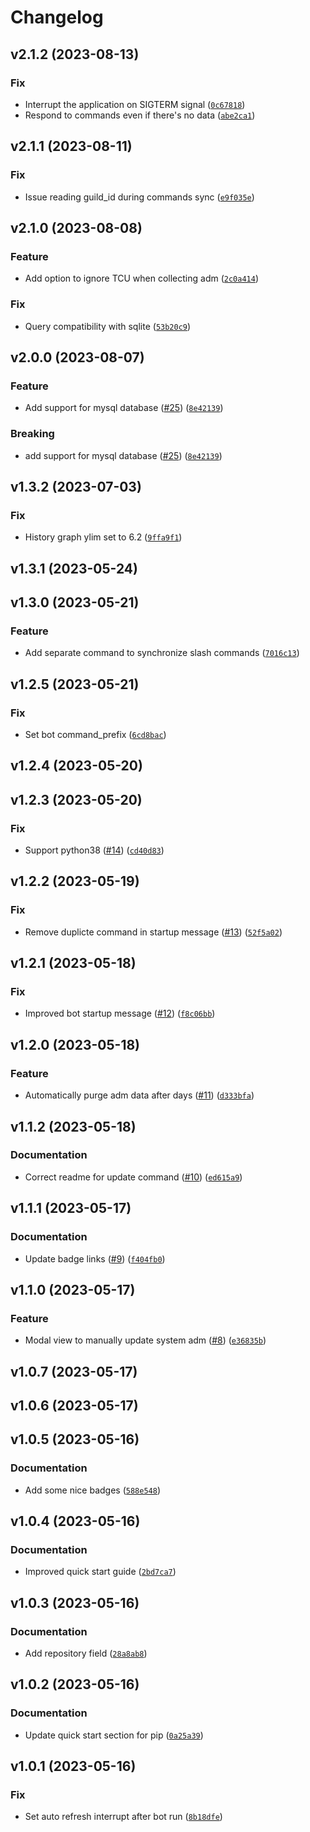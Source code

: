 # Changelog

<!--next-version-placeholder-->

## v2.1.2 (2023-08-13)
### Fix
* Interrupt the application on SIGTERM signal ([`0c67818`](https://github.com/agelito/adm-bot/commit/0c678181c6a3b9cd6194b3e460de32b420f752f1))
* Respond to commands even if there's no data ([`abe2ca1`](https://github.com/agelito/adm-bot/commit/abe2ca1fa6535f9eebda0d0657b49473b33c05e9))

## v2.1.1 (2023-08-11)
### Fix
* Issue reading guild_id during commands sync ([`e9f035e`](https://github.com/agelito/adm-bot/commit/e9f035eb855b660150f59adda83c233291ca0904))

## v2.1.0 (2023-08-08)
### Feature
* Add option to ignore TCU when collecting adm ([`2c0a414`](https://github.com/agelito/adm-bot/commit/2c0a4142797bc09501acefc5fd9b186c2b4051e0))

### Fix
* Query compatibility with sqlite ([`53b20c9`](https://github.com/agelito/adm-bot/commit/53b20c99ad58cdc3b595ab15f041a9feb7fd0738))

## v2.0.0 (2023-08-07)
### Feature
* Add support for mysql database ([#25](https://github.com/agelito/adm-bot/issues/25)) ([`8e42139`](https://github.com/agelito/adm-bot/commit/8e42139e431b1264f8494cb55cd171ebb4767c69))

### Breaking
* add support for mysql database ([#25](https://github.com/agelito/adm-bot/issues/25)) ([`8e42139`](https://github.com/agelito/adm-bot/commit/8e42139e431b1264f8494cb55cd171ebb4767c69))

## v1.3.2 (2023-07-03)
### Fix
* History graph ylim set to 6.2 ([`9ffa9f1`](https://github.com/agelito/adm-bot/commit/9ffa9f1c53dae330b4ff4a3f81551dbccd9d8632))

## v1.3.1 (2023-05-24)


## v1.3.0 (2023-05-21)
### Feature
* Add separate command to synchronize slash commands ([`7016c13`](https://github.com/agelito/adm-bot/commit/7016c136470aaad7121010284e36f2b09fa8c5f2))

## v1.2.5 (2023-05-21)
### Fix
* Set bot command_prefix ([`6cd8bac`](https://github.com/agelito/adm-bot/commit/6cd8bac3e9accf055ea211e68608cc073733cd03))

## v1.2.4 (2023-05-20)


## v1.2.3 (2023-05-20)
### Fix
* Support python38 ([#14](https://github.com/agelito/adm-bot/issues/14)) ([`cd40d83`](https://github.com/agelito/adm-bot/commit/cd40d8361d2c44b2b20c58a4c9c16bfc7add392d))

## v1.2.2 (2023-05-19)
### Fix
* Remove duplicte command in startup message ([#13](https://github.com/agelito/adm-bot/issues/13)) ([`52f5a02`](https://github.com/agelito/adm-bot/commit/52f5a02e1a94fdc063068f9586a122af2379f0c2))

## v1.2.1 (2023-05-18)
### Fix
* Improved bot startup message ([#12](https://github.com/agelito/adm-bot/issues/12)) ([`f8c06bb`](https://github.com/agelito/adm-bot/commit/f8c06bb1a61d73de01a66694d910623efae50c80))

## v1.2.0 (2023-05-18)
### Feature
* Automatically purge adm data after days ([#11](https://github.com/agelito/adm-bot/issues/11)) ([`d333bfa`](https://github.com/agelito/adm-bot/commit/d333bfa1efae549a1a84362e8b3f21e930b258ac))

## v1.1.2 (2023-05-18)
### Documentation
* Correct readme for update command ([#10](https://github.com/agelito/adm-bot/issues/10)) ([`ed615a9`](https://github.com/agelito/adm-bot/commit/ed615a9fee91f546f9641fcb21ad113b7d7bfc3f))

## v1.1.1 (2023-05-17)
### Documentation
* Update badge links ([#9](https://github.com/agelito/adm-bot/issues/9)) ([`f404fb0`](https://github.com/agelito/adm-bot/commit/f404fb0c5bc8783a3a9da6bb89530d338ad97ba9))

## v1.1.0 (2023-05-17)
### Feature
* Modal view to manually update system adm ([#8](https://github.com/agelito/adm-bot/issues/8)) ([`e36835b`](https://github.com/agelito/adm-bot/commit/e36835b4143aa5da35d76281b3695e9095633292))

## v1.0.7 (2023-05-17)


## v1.0.6 (2023-05-17)


## v1.0.5 (2023-05-16)
### Documentation
* Add some nice badges ([`588e548`](https://github.com/agelito/adm-bot/commit/588e54875f40794097fd684dcf20d0db5713e54c))

## v1.0.4 (2023-05-16)
### Documentation
* Improved quick start guide ([`2bd7ca7`](https://github.com/agelito/adm-bot/commit/2bd7ca7926b1e06055090f3fea5e26be49a21070))

## v1.0.3 (2023-05-16)
### Documentation
* Add repository field ([`28a8ab8`](https://github.com/agelito/adm-bot/commit/28a8ab8537b0fc4cc75166398c4192b8e80363e8))

## v1.0.2 (2023-05-16)
### Documentation
* Update quick start section for pip ([`0a25a39`](https://github.com/agelito/adm-bot/commit/0a25a39f67ebc294b384e3cdcee7cc30005e3edf))

## v1.0.1 (2023-05-16)
### Fix
* Set auto refresh interrupt after bot run ([`8b18dfe`](https://github.com/agelito/adm-bot/commit/8b18dfe7c458386605040751c149b64dffca4a70))
